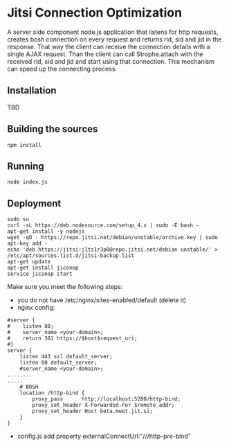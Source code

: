 Jitsi Connection Optimization
============
A server side component node.js application that listens for http requests, creates bosh connection on every request and returns rid, sid and jid in the response. That way the client can receive the connection details with a single AJAX request. Than the client can call Strophe.attach with the received rid, sid and jid and start using that connection. This mechanism can speed up the connecting process.

## Installation
TBD

## Building the sources
```
npm install
```

## Running
```
node index.js
```

## Deployment
```
sudo su
curl -sL https://deb.nodesource.com/setup_4.x | sudo -E bash -
apt-get install -y nodejs
wget -qO - https://repo.jitsi.net/debian/unstable/archive.key | sudo apt-key add -
echo 'deb https://jitsi:j1ts1r3p0@repo.jitsi.net/debian unstable/' > /etc/apt/sources.list.d/jitsi-backup.list
apt-get update
apt-get install jiconop
service jiconop start
```

Make sure you meet the following steps: 
- you do not have /etc/nginx/sites-enabled/default (delete it)
- nginx config:
```
#server {
#    listen 80;
#    server_name <your-domain>;
#    return 301 https://$host$request_uri;
#}
server {
    listen 443 ssl default_server;
    listen 80 default_server;
    #server_name <your-domain>;
........
.....
    # BOSH
    location /http-bind {
        proxy_pass      http://localhost:5280/http-bind;
        proxy_set_header X-Forwarded-For $remote_addr;
        proxy_set_header Host beta.meet.jit.si;
    }
}
```
- config.js add property externalConnectUrl:"//<your-domain>/http-pre-bind"